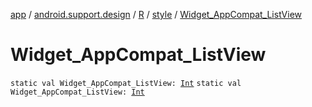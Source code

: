 [app](../../../index.md) / [android.support.design](../../index.md) / [R](../index.md) / [style](index.md) / [Widget_AppCompat_ListView](.)

# Widget_AppCompat_ListView

`static val Widget_AppCompat_ListView: `[`Int`](https://kotlinlang.org/api/latest/jvm/stdlib/kotlin/-int/index.html)
`static val Widget_AppCompat_ListView: `[`Int`](https://kotlinlang.org/api/latest/jvm/stdlib/kotlin/-int/index.html)